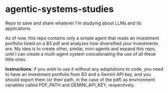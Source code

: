 # agentic-systems-studies
Repo to save and share whatever I'm studying about LLMs and its applications

As of now, this repo contains only a simple agent that reads an investment portfolio listed on a B3 pdf and analyzes how diversified your investments are. My idea is to create other, similar, mini-agents and expand this repo, until I can create a multi-agent system  concatenating the use of all these little ones.

<b>Instructions:</b> if you wish to use it without any adaptations to code, you need to have an investment portfolio from B3 and a Gemini API key, and you should export them (or their path, in the case of the pdf) as environment variables called PDF_PATH and GEMINI_API_KEY, respectively.
